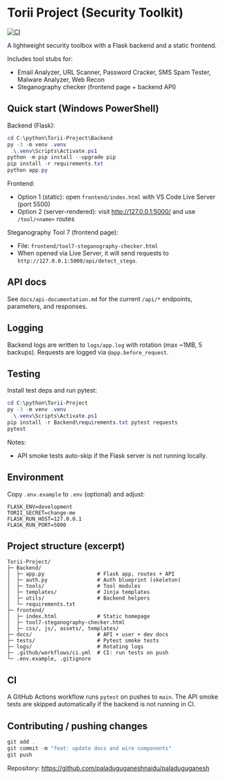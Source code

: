 # Torii Project (Security Toolkit)

[![CI](https://github.com/paladuguganeshnaidu/paladuguganesh/actions/workflows/ci.yml/badge.svg)](https://github.com/paladuguganeshnaidu/paladuguganesh/actions/workflows/ci.yml)

A lightweight security toolbox with a Flask backend and a static frontend.

Includes tool stubs for:
- Email Analyzer, URL Scanner, Password Cracker, SMS Spam Tester, Malware Analyzer, Web Recon
- Steganography checker (frontend page + backend API)

## Quick start (Windows PowerShell)

Backend (Flask):

```powershell
cd C:\python\Torii-Project\Backend
py -3 -m venv .venv
 .\.venv\Scripts\Activate.ps1
python -m pip install --upgrade pip
pip install -r requirements.txt
python app.py
```

Frontend:
- Option 1 (static): open `frontend/index.html` with VS Code Live Server (port 5500)
- Option 2 (server-rendered): visit http://127.0.0.1:5000/ and use `/tool/<name>` routes

Steganography Tool 7 (frontend page):
- File: `frontend/tool7-steganography-checker.html`
- When opened via Live Server, it will send requests to `http://127.0.0.1:5000/api/detect_stego`.

## API docs
See `docs/api-documentation.md` for the current `/api/*` endpoints, parameters, and responses.

## Logging
Backend logs are written to `logs/app.log` with rotation (max ~1MB, 5 backups). Requests are logged via `@app.before_request`.

## Testing
Install test deps and run pytest:

```powershell
cd C:\python\Torii-Project
py -3 -m venv .venv
 .\.venv\Scripts\Activate.ps1
pip install -r Backend\requirements.txt pytest requests
pytest
```

Notes:
- API smoke tests auto-skip if the Flask server is not running locally.

## Environment
Copy `.env.example` to `.env` (optional) and adjust:

```
FLASK_ENV=development
TORII_SECRET=change-me
FLASK_RUN_HOST=127.0.0.1
FLASK_RUN_PORT=5000
```

## Project structure (excerpt)

```
Torii-Project/
├─ Backend/
│  ├─ app.py                 # Flask app, routes + API
│  ├─ auth.py                # Auth blueprint (skeleton)
│  ├─ tools/                 # Tool modules
│  ├─ templates/             # Jinja templates
│  ├─ utils/                 # Backend helpers
│  └─ requirements.txt
├─ frontend/
│  ├─ index.html             # Static homepage
│  ├─ tool7-steganography-checker.html
│  ├─ css/, js/, assets/, templates/
├─ docs/                     # API + user + dev docs
├─ tests/                    # Pytest smoke tests
├─ logs/                     # Rotating logs
├─ .github/workflows/ci.yml  # CI: run tests on push
└─ .env.example, .gitignore
```

## CI
A GitHub Actions workflow runs `pytest` on pushes to `main`. The API smoke tests are skipped automatically if the backend is not running in CI.

## Contributing / pushing changes

```powershell
git add .
git commit -m "feat: update docs and wire components"
git push
```

Repository: https://github.com/paladuguganeshnaidu/paladuguganesh

